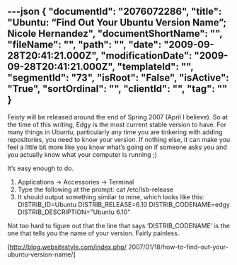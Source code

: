 ---json
{
  "documentId": "2076072286",
  "title": "Ubuntu: “Find Out Your Ubuntu Version Name”; Nicole Hernandez",
  "documentShortName": "",
  "fileName": "",
  "path": "",
  "date": "2009-09-28T20:41:21.000Z",
  "modificationDate": "2009-09-28T20:41:21.000Z",
  "templateId": "",
  "segmentId": "73",
  "isRoot": "False",
  "isActive": "True",
  "sortOrdinal": "",
  "clientId": "",
  "tag": ""
}
---

Feisty will be released around the end of Spring 2007 (April I believe). So at the time of this writing, Edgy is the most current stable version to have. For many things in Ubuntu, particularly any time you are tinkering with adding repositories, you need to know your version. If nothing else, it can make you feel a little bit more like you know what’s going on if someone asks you and you actually know what your computer is running ;)

It’s easy enough to do.

1) Applications -&gt; Accessories -&gt; Terminal
2) Type the following at the prompt:
cat /etc/lsb-release
3) It should output something similar to mine, which looks like this:
DISTRIB_ID=Ubuntu
DISTRIB_RELEASE=6.10
DISTRIB_CODENAME=edgy
DISTRIB_DESCRIPTION=&quot;Ubuntu 6.10&quot;

Not too hard to figure out that the line that says ‘DISTRIB_CODENAME’ is the one that tells you the name of your version. Fairly painless.

[http://blog.websitestyle.com/index.php/
    2007/01/18/how-to-find-out-your-ubuntu-version-name/]
